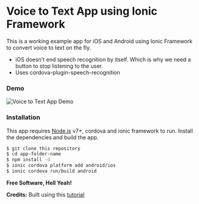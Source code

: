 # Voice to Text App using Ionic Framework

This is a working example app for iOS and Android using Ionic Framework to convert voice to text on the fly. 

  - iOS doesn't end speech recognition by itself. Which is why we need a button to stop listening to the user.
  - Uses cordova-plugin-speech-recognition

### Demo

![Voice to Text App Demo](https://i.imgur.com/RSK9nMb.jpg)

### Installation

This app requires [Node.js](https://nodejs.org/) v7+, cordova and ionic framework to run.
Install the dependencies and build the app. 

```sh
$ git clone this repository
$ cd app-folder-name
$ npm install -d
$ ionic cordova platform add android/ios
$ ionic cordova run/build android 
```

**Free Software, Hell Yeah!**

**Credits:** Built using this [tutorial](https://ionicacademy.com/ionic-speech-recognition/)
